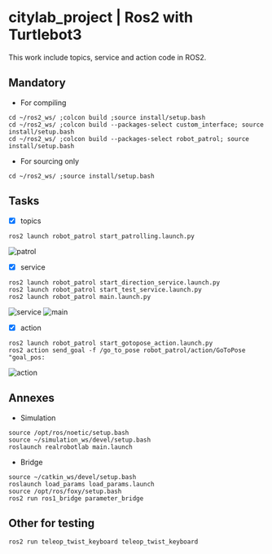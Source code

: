 # citylab_project | Ros2 with Turtlebot3
This work include topics, service and action code in ROS2.

## Mandatory
+ For compiling
```
cd ~/ros2_ws/ ;colcon build ;source install/setup.bash
cd ~/ros2_ws/ ;colcon build --packages-select custom_interface; source install/setup.bash
cd ~/ros2_ws/ ;colcon build --packages-select robot_patrol; source install/setup.bash
```
+ For sourcing only
```
cd ~/ros2_ws/ ;source install/setup.bash
```

## Tasks
- [x] topics 
```
ros2 launch robot_patrol start_patrolling.launch.py
```
![patrol](https://github.com/Andy-Leo10/citylab_project/assets/60716487/360d1818-d246-4f7a-9884-0c85564c95d6)

- [x] service 
```
ros2 launch robot_patrol start_direction_service.launch.py
ros2 launch robot_patrol start_test_service.launch.py
ros2 launch robot_patrol main.launch.py
```
![service](https://github.com/Andy-Leo10/citylab_project/assets/60716487/19c19b71-4201-4d0a-be95-561ace8e2cc3)
![main](https://github.com/Andy-Leo10/citylab_project/assets/60716487/a2d702a2-c327-4f82-afe8-53b372142159)

- [x] action 
```
ros2 launch robot_patrol start_gotopose_action.launch.py
ros2 action send_goal -f /go_to_pose robot_patrol/action/GoToPose "goal_pos:
```
![action](https://github.com/Andy-Leo10/citylab_project/assets/60716487/458bee14-f0f9-4d88-abaa-47358c9ab5dc)

## Annexes
* Simulation
```
source /opt/ros/noetic/setup.bash
source ~/simulation_ws/devel/setup.bash
roslaunch realrobotlab main.launch
```
* Bridge
```
source ~/catkin_ws/devel/setup.bash
roslaunch load_params load_params.launch
source /opt/ros/foxy/setup.bash
ros2 run ros1_bridge parameter_bridge
```

## Other for testing
```
ros2 run teleop_twist_keyboard teleop_twist_keyboard
```
